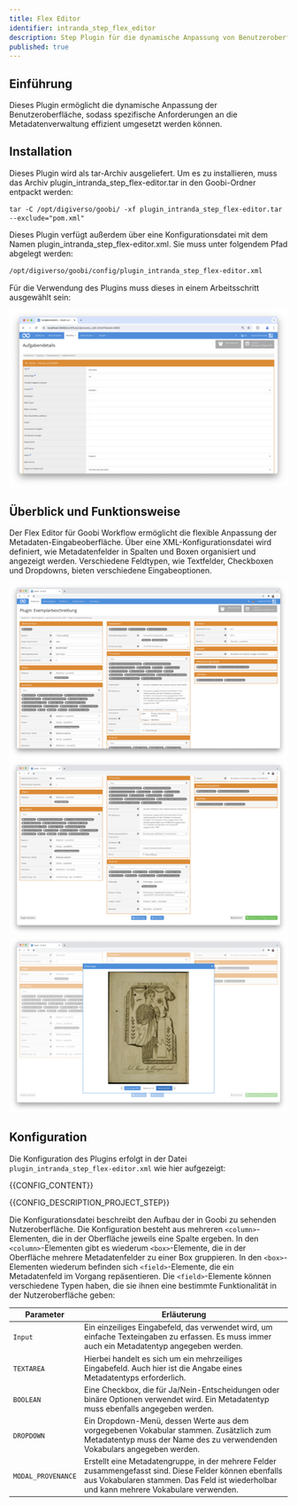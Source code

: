 ```yaml
---
title: Flex Editor
identifier: intranda_step_flex_editor
description: Step Plugin für die dynamische Anpassung von Benutzeroberflächen
published: true
---
```


## Einführung
Dieses Plugin ermöglicht die dynamische Anpassung der Benutzeroberfläche, sodass spezifische Anforderungen an die Metadatenverwaltung effizient umgesetzt werden können.

## Installation
Dieses Plugin wird als tar-Archiv ausgeliefert. Um es zu installieren, muss das Archiv plugin_intranda_step_flex-editor.tar in den Goobi-Ordner entpackt werden:

```
tar -C /opt/digiverso/goobi/ -xf plugin_intranda_step_flex-editor.tar --exclude="pom.xml"
```

Dieses Plugin verfügt außerdem über eine Konfigurationsdatei mit dem Namen plugin_intranda_step_flex-editor.xml. Sie muss unter folgendem Pfad abgelegt werden:

```bash
/opt/digiverso/goobi/config/plugin_intranda_step_flex-editor.xml
```

Für die Verwendung des Plugins muss dieses in einem Arbeitsschritt ausgewählt sein:

![Konfiguration des Arbeitsschritts für die Nutzung des Plugins](screen1_de.png)

## Überblick und Funktionsweise
Der Flex Editor für Goobi Workflow ermöglicht die flexible Anpassung der Metadaten-Eingabeoberfläche. Über eine XML-Konfigurationsdatei wird definiert, wie Metadatenfelder in Spalten und Boxen organisiert und angezeigt werden. Verschiedene Feldtypen, wie Textfelder, Checkboxen und Dropdowns, bieten verschiedene Eingabeoptionen.

![Beispielhaftes Aussehen einer angepassten Metadaten-Eingabeoberfläche](screen2_de.png)
![Beispielhaftes Aussehen einer angepassten Metadaten-Eingabeoberfläche](screen3_de.png)
![Beispielhaftes Aussehen einer angepassten Metadaten-Eingabeoberfläche](screen4_de.png)

## Konfiguration
Die Konfiguration des Plugins erfolgt in der Datei `plugin_intranda_step_flex-editor.xml` wie hier aufgezeigt:

{{CONFIG_CONTENT}}

{{CONFIG_DESCRIPTION_PROJECT_STEP}}

Die Konfigurationsdatei beschreibt den Aufbau der in Goobi zu sehenden Nutzeroberfläche. Die Konfiguration besteht aus mehreren `<column>`-Elementen, die in der Oberfläche jeweils eine Spalte ergeben. In den `<column>`-Elementen gibt es wiederum `<box>`-Elemente, die in der Oberfläche mehrere Metadatenfelder zu einer Box gruppieren. In den `<box>`-Elementen wiederum befinden sich `<field>`-Elemente, die ein Metadatenfeld im Vorgang repäsentieren. Die `<field>`-Elemente können verschiedene Typen haben, die sie ihnen eine bestimmte Funktionalität in der Nutzeroberfläche geben:

Parameter               | Erläuterung
------------------------|------------------------------------
`Input`                      | Ein einzeiliges Eingabefeld, das verwendet wird, um einfache Texteingaben zu erfassen. Es muss immer auch ein Metadatentyp angegeben werden. |
`TEXTAREA`                      | Hierbei handelt es sich um ein mehrzeiliges Eingabefeld. Auch hier ist die Angabe eines Metadatentyps erforderlich. |
`BOOLEAN`                      | Eine Checkbox, die für Ja/Nein-Entscheidungen oder binäre Optionen verwendet wird. Ein Metadatentyp muss ebenfalls angegeben werden. |
`DROPDOWN`                      | Ein Dropdown-Menü, dessen Werte aus dem vorgegebenen Vokabular stammen. Zusätzlich zum Metadatentyp muss der Name des zu verwendenden Vokabulars angegeben werden. |
`MODAL_PROVENANCE`                      | Erstellt eine Metadatengruppe, in der mehrere Felder zusammengefasst sind. Diese Felder können ebenfalls aus Vokabularen stammen. Das Feld ist wiederholbar und kann mehrere Vokabulare verwenden. |
